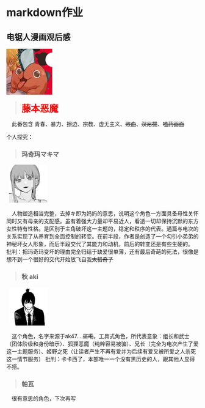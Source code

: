 # markdown作业

## 电锯人漫画观后感

![电锯人](dianju.jpg)

><font color=red size=5>**藤本恶魔**</font>

&ensp;&ensp;此番包含 青春、暴力、擦边、宗教、虚无主义、~~败血~~、~~汉尼拔~~、~~嗑药画面~~

个人探究：
>### **玛奇玛**マキマ
&ensp;<img src="xx.jpg" width = "100" height = "100" >

&ensp;&ensp;人物塑造相当完整，去掉キ即为妈妈的意思，说明这个角色一方面具备母性关怀同时又有母亲的支配感。虽有着强大力量却平易近人，看透一切却保持沉默的东方女性特有性格。是区别于主角破坏这一主题的，稳定和秩序的代表。通篇与电次的关系实现了从养育到全面控制的转变。在前半段，作者是创造了一个勾引小弟弟的神秘坏女人形象，而后半段交代了其能力和动机，前后的转变还是有些生硬的。
批判：把玛奇玛变坏的理由完全归结于缺爱很单薄，还有最后奇葩的死法，很像是想不到一个很好的交代开始放飞自我~~太猎奇了~~
>### **秋** aki
&ensp;<img src="4a36acaf2edda3cc4bb9cea6706fb409203f9261.jpeg" width = "100" height = "100" >

&ensp;&ensp;这个角色，名字来源于ak47....~~屌嘞~~。工具式角色，所代表意象：组长和武士（团体阶级和身份暗示）、狐狸恶魔（纯粹容易被骗）、兄长（完全为电次产生了爱这一主题服务）、姬野之死（让读者产生不再有爱并为后续有爱又被所爱之人杀死这一情节服务）
批判：卡卡西了，本部唯一一个没有黑历史的人，跟其他人显得不搭。
>### **帕瓦**
&ensp;&ensp;很有意思的角色，下次再写